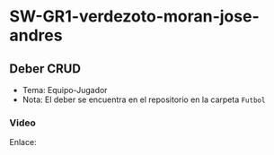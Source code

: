 # SW-GR1-verdezoto-moran-jose-andres
## Deber CRUD
- Tema: Equipo-Jugador
- Nota: El deber se encuentra en el repositorio en la carpeta `Futbol`
### Video
Enlace: 
